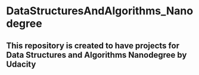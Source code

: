 # DataStructuresAndAlgorithms_Nanodegree

## This repository is created to have projects for Data Structures and Algorithms Nanodegree by Udacity
